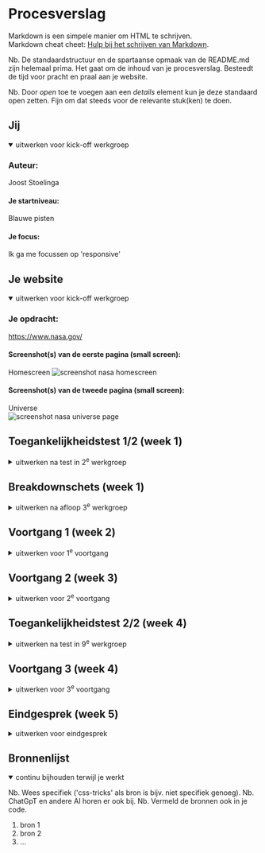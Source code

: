 # Procesverslag
Markdown is een simpele manier om HTML te schrijven.  
Markdown cheat cheet: [Hulp bij het schrijven van Markdown](https://github.com/adam-p/markdown-here/wiki/Markdown-Cheatsheet).

Nb. De standaardstructuur en de spartaanse opmaak van de README.md zijn helemaal prima. Het gaat om de inhoud van je procesverslag. Besteedt de tijd voor pracht en praal aan je website.

Nb. Door *open* toe te voegen aan een *details* element kun je deze standaard open zetten. Fijn om dat steeds voor de relevante stuk(ken) te doen.





## Jij

<details open>
  <summary>uitwerken voor kick-off werkgroep</summary>

  ### Auteur:
  Joost Stoelinga

  #### Je startniveau:
  Blauwe pisten

  #### Je focus:
  Ik ga me focussen op 'responsive'
 
</details>





## Je website

<details open>
  <summary>uitwerken voor kick-off werkgroep</summary>

  ### Je opdracht:
  https://www.nasa.gov/

  #### Screenshot(s) van de eerste pagina (small screen): 
  Homescreen 
  <img src="readme-images/NasaHomePage.png/" width="375px" alt="screenshot nasa homescreen">

  #### Screenshot(s) van de tweede pagina (small screen):
  Universe  
  <img src="readme-images/NasaUniversePage.png" width="375px" alt="screenshot nasa universe page">
 
</details>



## Toegankelijkheidstest 1/2 (week 1)

<details>
  <summary>uitwerken na test in 2<sup>e</sup> werkgroep</summary>

  ### Bevindingen
  Lijst met je bevindingen die in de test naar voren kwamen:

Content

Het is hier en daar nodig om lastige tekst en woorden te gebruiken om de content te duiden die word weergegeven op de website. Dit zit hem in de wetenschappelijke aard van de pagina. Verder vind ik het niet echt toegankelijk dat er images gebruikt worden als link. Voor de images is wel een alternatieve link beschikbaar maar het had extra toegankelijk geweest.

Global code

Ik heb via [validator W3c](https://validator.w3.org/nu/?doc=https%3A%2F%2Fwww.nasa.gov%2F) de website van NASA gevalideerd en hieruit bleek dat er 318 error’s stonden in de HTML en CSS van de website. Verder had ik zelf niet veel aan te merken op de Global code.

Keyboard

Geen notes

Mobile & Touch

Geen notes

Headings

De Headings op de NASA website kloppen niet helemaal. Zo kon in nergens een H1 vonden (vermoedelijk de IMG van het logo). Verder kwam ik enkel H2 elementen tegen en geen H1 of H2.

Lists

Geen notes

Images

Op het gebied van de Images is de website van NASA ook niet compatibel met de W3c standaard. Zo heb ik gezien dat de Alt omschrijving vaak wel aanwezig is maar geen duidelijke omschrijving geeft van de content. Bijvoorbeeld, er stond een afbeelding van een berg met daarbij de Alt text: Tips for star viewing from NASA. Verder stond er geen text in images. Alleen worder er wel veel images als linkjes gebruikt.

Media (Video & Audio)

Ik heb niet veel video’s of audio elementen gevonden op de website van NASA maar waar ze wel gebruikt werden stonden de animaties vaak wel op autoplay. Wanneer dit gebeurde konden deze wel gepauzeerd worden. 

Controls

Op het gebied van controls was ik wel vrij tevreden over de toegankelijkheid. Alleen de IMG’s als links die ik al eerder aanhield zijn niet top.

Appearance

De website van NASA bied geen light & Dark mode of high-contrast mode aan. De 200% increase zoom ziet er wel goed uit.

Animations

De animaties die gebruikt werden op de website zijn subtiel en te pauzeren.

</details>



## Breakdownschets (week 1)

<details>
  <summary>uitwerken na afloop 3<sup>e</sup> werkgroep</summary>

  ### de hele pagina: 
  <img src="readme-images/dummy-plaatje.jpg" width="375px" alt="breakdown van de hele pagina">

  ### dynamisch deel (bijv menu): 
  <img src="readme-images/dummy-plaatje.jpg" width="375px" alt="breakdown van een dynamisch deel">

  ### wellicht nog een dynamisch deel (bijv filter): 
  <img src="readme-images/dummy-plaatje.jpg" width="375px" alt="breakdown van nog een dynamisch deel">

</details>





## Voortgang 1 (week 2)

<details>
  <summary>uitwerken voor 1<sup>e</sup> voortgang</summary>

  ### Stand van zaken
  - ik heb in de footer de HTML opgeschoond en zodat ik deze beter kan aanspreken in CSS. Voorheen had ik gebruik gemaakt van articles, ul en li. Nu heb ik het alsnog gedaan met ul en li items maar deze zijn nu als child van de section gestructureerd.

  ### Agenda voor meeting
  samen met je groepje opstellen

  | student 1      | student 2          | student 3    | student 4        |
  | ---            | ---                | ---          | ---              |
  | dit bespreken  | en dit             | en ik dit    | en dan ik dat    |
  | en dat ook nog | dit als er tijd is | nog een punt | dit wil ik zeker |
  | ...            | ...                | ...          | ...              |


  ### Verslag van meeting
  hier na afloop snel de uitkomsten van de meeting vastleggen

  - punt 1
  - punt 2
  - nog een punt
  - ...

</details>





## Voortgang 2 (week 3)

<details>
  <summary>uitwerken voor 2<sup>e</sup> voortgang</summary>

  ### Stand van zaken
  hier dit ging goed & dit was lastig (neem ook screenshots op van delen van je website en code)


  ### Agenda voor meeting
  samen met je groepje opstellen

  | student 1      | student 2          | student 3    | student 4        |
  | ---            | ---                | ---          | ---              |
  | dit bespreken  | en dit             | en ik dit    | en dan ik dat    |
  | en dat ook nog | dit als er tijd is | nog een punt | dit wil ik zeker |
  | ...            | ...                | ...          | ...              |


  ### Verslag van meeting
  hier na afloop snel de uitkomsten van de meeting vastleggen

  - punt 1
  - punt 2
  - nog een punt
- ...

</details>





## Toegankelijkheidstest 2/2 (week 4)

<details>
  <summary>uitwerken na test in 9<sup>e</sup> werkgroep</summary>

  ### Bevindingen
  Lijst met je bevindingen die in de test naar voren kwamen (geef ook aan wat er verbeterd is):

</details>





## Voortgang 3 (week 4)

<details>
  <summary>uitwerken voor 3<sup>e</sup> voortgang</summary>

  ### Stand van zaken
  hier dit ging goed & dit was lastig (neem ook screenshots op van delen van je website en code)


  ### Agenda voor meeting
  samen met je groepje opstellen

  | student 1      | student 2          | student 3    | student 4        |
  | ---            | ---                | ---          | ---              |
  | dit bespreken  | en dit             | en ik dit    | en dan ik dat    |
  | en dat ook nog | dit als er tijd is | nog een punt | dit wil ik zeker |
  | ...            | ...                | ...          | ...              |


  ### Verslag van meeting
  hier na afloop snel de uitkomsten van de meeting vastleggen

  - punt 1
  - punt 2
  - nog een punt
  - ...

</details>





## Eindgesprek (week 5)

<details>
  <summary>uitwerken voor eindgesprek</summary>

  ### Je uitkomst - karakteristiek screenshots:
  <img src="readme-images/dummy-plaatje.jpg" width="375px" alt="uitomst opdracht 1">


  ### Dit ging goed/Heb ik geleerd: 
  Korte omschrijving met plaatjes

  <img src="readme-images/dummy-plaatje.jpg" width="375px" alt="top">


  ### Dit was lastig/Is niet gelukt:
  Korte omschrijving met plaatjes

  <img src="readme-images/dummy-plaatje.jpg" width="375px" alt="bummer">
</details>





## Bronnenlijst

<details open>
  <summary>continu bijhouden terwijl je werkt</summary>

  Nb. Wees specifiek ('css-tricks' als bron is bijv. niet specifiek genoeg). 
  Nb. ChatGpT en andere AI horen er ook bij.
  Nb. Vermeld de bronnen ook in je code.

  1. bron 1
  2. bron 2
  3. ...

</details>